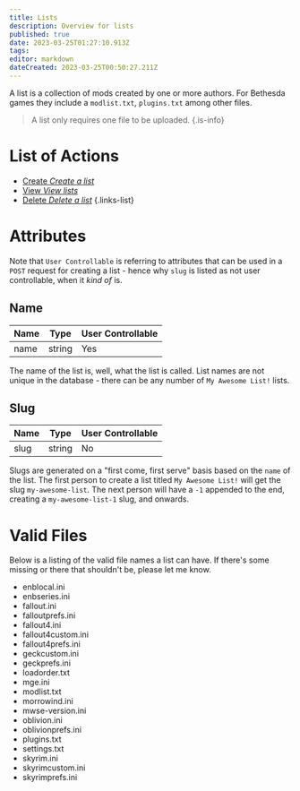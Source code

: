 ```yaml
---
title: Lists
description: Overview for lists
published: true
date: 2023-03-25T01:27:10.913Z
tags: 
editor: markdown
dateCreated: 2023-03-25T00:50:27.211Z
---
```


A list is a collection of mods created by one or more authors. For Bethesda games they include a `modlist.txt`, `plugins.txt` among other files.

> A list only requires one file to be uploaded.
{.is-info}

# List of Actions

- [Create *Create a list*](/lists/create)
- [View *View lists*](/lists/view)
- [Delete *Delete a list*](/lists/delete)
{.links-list}


# Attributes

Note that `User Controllable` is referring to attributes that can be used in a `POST` request for creating a list - hence why `slug` is listed as not user controllable, when it *kind of* is.

## Name

| Name | Type   | User Controllable |
| ---- | ------ | ----------------- |
| name | string | Yes               |

The name of the list is, well, what the list is called. List names are not unique in the database - there can be any number of `My Awesome List!` lists.

## Slug

| Name | Type   | User Controllable |
| ---- | ------ | ----------------- |
| slug | string | No                |

Slugs are generated on a "first come, first serve" basis based on the `name` of the list. The first person to create a list titled `My Awesome List!` will get the slug `my-awesome-list`. The next person will have a `-1` appended to the end, creating a `my-awesome-list-1` slug, and onwards. 

# Valid Files

Below is a listing of the valid file names a list can have. If there's some missing or there that shouldn't be, please let me know.

- enblocal.ini
- enbseries.ini
- fallout.ini
- falloutprefs.ini
- fallout4.ini
- fallout4custom.ini
- fallout4prefs.ini
- geckcustom.ini
- geckprefs.ini
- loadorder.txt
- mge.ini
- modlist.txt
- morrowind.ini
- mwse-version.ini
- oblivion.ini
- oblivionprefs.ini
- plugins.txt
- settings.txt
- skyrim.ini
- skyrimcustom.ini
- skyrimprefs.ini